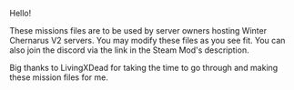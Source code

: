 Hello!

These missions files are to be used by server owners hosting Winter Chernarus V2 servers. 
You may modify these files as you see fit. You can also join the discord via the link in the Steam Mod's description.

Big thanks to LivingXDead for taking the time to go through and making these mission files for me.
